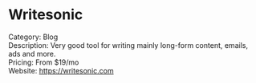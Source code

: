 # Writesonic

Category: Blog  
Description: Very good tool for writing mainly long-form content, emails, ads and more.  
Pricing: From $19/mo  
Website: https://writesonic.com
